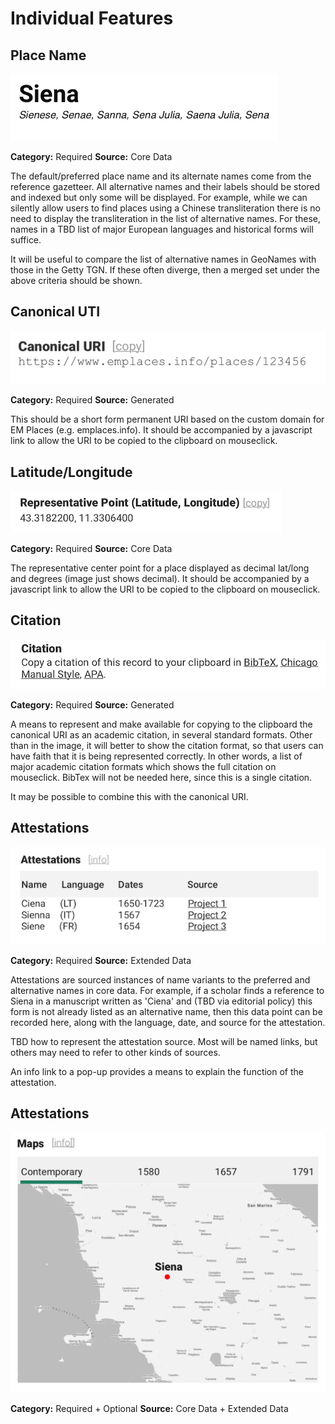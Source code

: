 # Individual Features

## Place Name

![Place Names](https://github.com/culturesofknowledge/emplaces/blob/master/img/place-names.png)

**Category:** Required
**Source:** Core Data

The default/preferred place name and its alternate names come from the reference gazetteer. All alternative names and their labels should be stored and indexed but only some will be displayed. For example, while we can silently allow users to find places using a Chinese transliteration there is no need to display the transliteration in the list of alternative names. For these, names in a TBD list of major European languages and historical forms will suffice.

It will be useful to compare the list of alternative names in GeoNames with those in the Getty TGN. If these often diverge, then a merged set under the above criteria should be shown. 

## Canonical UTI

![Canonical URI](https://github.com/culturesofknowledge/emplaces/blob/master/img/canonical-uri.png)

**Category:** Required
**Source:** Generated

This should be a short form permanent URI based on the custom domain for EM Places (e.g. emplaces.info). It should be accompanied by a javascript link to allow the URI to be copied to the clipboard on mouseclick.

## Latitude/Longitude

![Place Names](https://github.com/culturesofknowledge/emplaces/blob/master/img/latlong.png)

**Category:** Required
**Source:** Core Data

The representative center point for a place displayed as decimal lat/long and degrees (image just shows decimal). It should be accompanied by a javascript link to allow the URI to be copied to the clipboard on mouseclick. 

## Citation

![Place Names](https://github.com/culturesofknowledge/emplaces/blob/master/img/citation.png)

**Category:** Required
**Source:** Generated

A means to represent and make available for copying to the clipboard the canonical URI as an academic citation, in several standard formats. Other than in the image, it will better to show the citation format, so that users can have faith that it is being represented correctly. In other words, a list of major academic citation formats which shows the full citation on mouseclick. BibTex will not be needed here, since this is a single citation.

It may be possible to combine this with the canonical URI.

## Attestations

![Place Names](https://github.com/culturesofknowledge/emplaces/blob/master/img/attestations.png)

**Category:** Required
**Source:** Extended Data

Attestations are sourced instances of name variants to the preferred and alternative names in core data. For example, if a scholar finds a reference to Siena in a manuscript written as 'Ciena' and (TBD via editorial policy) this form is not already listed as an alternative name, then this data point can be recorded here, along with the language, date, and source for the attestation. 

TBD how to represent the attestation source. Most will be named links, but others may need to refer to other kinds of sources. 

An info link to a pop-up provides a means to explain the function of the attestation.

## Attestations

![Place Names](https://github.com/culturesofknowledge/emplaces/blob/master/img/maps.png)

**Category:** Required + Optional
**Source:** Core Data + Extended Data






